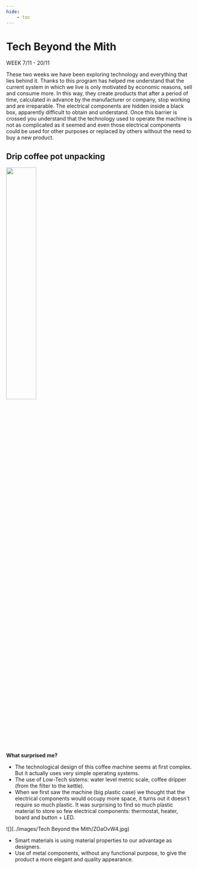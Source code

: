 ```yaml
---
hide:
    - toc
---
```


# Tech Beyond the Mith 

WEEK 7/11 - 20/11

These two weeks we have been exploring technology and everything that lies behind it. Thanks to this program has helped me understand that the current system in which we live is only motivated by economic reasons, sell and consume more. In this way, they create products that after a period of time, calculated in advance by the manufacturer or company, stop working and are irreparable. The electrical components are hidden inside a black box, apparently difficult to obtain and understand. Once this barrier is crossed you understand that the technology used to operate the machine is not as complicated as it seemed and even those electrical components could be used for other purposes or replaced by others without the need to buy a new product.

## Drip coffee pot unpacking
<img src="https://junebascaran.github.io/MDEF/images/Tech%20Beyond%20the%20Mith/drip%20coffe%20maker%202.jpg" width=40% height=40%> 

**What surprised me?**
- The technological design of this coffee machine seems at first complex. But it actually uses very simple operating systems.
- The use of Low-Tech sistems: water level metric scale, coffee dripper (from the filter to the kettle).
- When we first saw the machine (big plastic case) we thought that the electrical components would occupy more space, it turns out it doesn't require so much plastic. It was surprising to find so much plastic material to store so few electrical components: thermostat, heater, board and button + LED.

![](../images/Tech Beyond the Mith/ZOaOvW4.jpg)

- Smart materials is using material properties to our advantage as designers.
- Use of metal components, without any functional purpose, to give the product a more elegant and quality appearance.